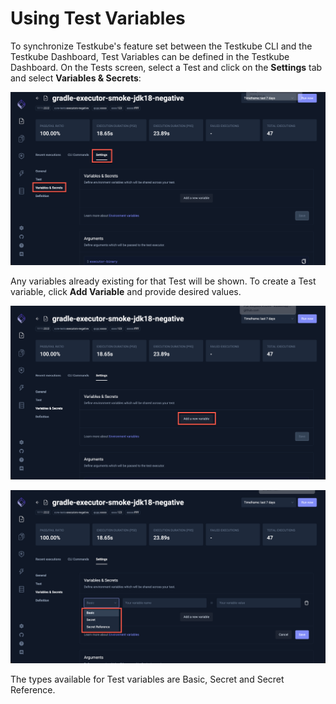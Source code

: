 # Using Test Variables

To synchronize Testkube's feature set between the Testkube CLI and the Testkube Dashboard, Test Variables can be defined in the Testkube Dashboard. On the Tests screen, select a Test and click on the **Settings** tab and select **Variables & Secrets**:

![Variable Tab](../../img/variable-tab-1.9.png)

Any variables already existing for that Test will be shown. To create a Test variable, click **Add Variable** and provide desired values.

![Add Variable](../../img/add-variable-1.9.png)

![Variable Type](../../img/variable-type-1.9.png)

The types available for Test variables are Basic, Secret and Secret Reference. 
